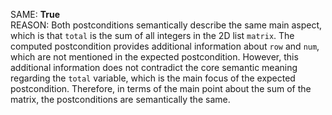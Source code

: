 SAME: **True**  
REASON: Both postconditions semantically describe the same main aspect, which is that `total` is the sum of all integers in the 2D list `matrix`. The computed postcondition provides additional information about `row` and `num`, which are not mentioned in the expected postcondition. However, this additional information does not contradict the core semantic meaning regarding the `total` variable, which is the main focus of the expected postcondition. Therefore, in terms of the main point about the sum of the matrix, the postconditions are semantically the same.
